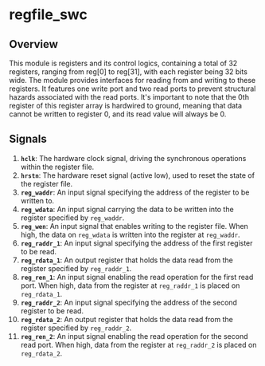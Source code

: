 # regfile_swc

## Overview

This module is registers and its control logics, containing a total of 32 registers, ranging from reg[0] to reg[31], with each register being 32 bits wide. The module provides interfaces for reading from and writing to these registers. It features one write port and two read ports to prevent structural hazards associated with the read ports. It's important to note that the 0th register of this register array is hardwired to ground, meaning that data cannot be written to register 0, and its read value will always be 0.

## Signals

1. **`hclk`**: The hardware clock signal, driving the synchronous operations within the register file.
2. **`hrstn`**: The hardware reset signal (active low), used to reset the state of the register file.
3. **`reg_waddr`**: An input signal specifying the address of the register to be written to.
4. **`reg_wdata`**: An input signal carrying the data to be written into the register specified by `reg_waddr`.
5. **`reg_wen`**: An input signal that enables writing to the register file. When high, the data on `reg_wdata` is written into the register at `reg_waddr`.
6. **`reg_raddr_1`**: An input signal specifying the address of the first register to be read.
7. **`reg_rdata_1`**: An output register that holds the data read from the register specified by `reg_raddr_1`.
8. **`reg_ren_1`**: An input signal enabling the read operation for the first read port. When high, data from the register at `reg_raddr_1` is placed on `reg_rdata_1`.
9. **`reg_raddr_2`**: An input signal specifying the address of the second register to be read.
10. **`reg_rdata_2`**: An output register that holds the data read from the register specified by `reg_raddr_2`.
11. **`reg_ren_2`**: An input signal enabling the read operation for the second read port. When high, data from the register at `reg_raddr_2` is placed on `reg_rdata_2`.